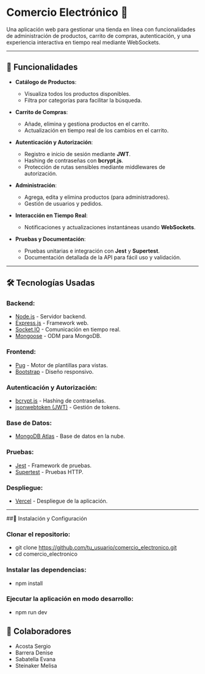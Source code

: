 # Comercio Electrónico 🛒

Una aplicación web para gestionar una tienda en línea con funcionalidades de administración de productos, carrito de compras, autenticación, y una experiencia interactiva en tiempo real mediante WebSockets.

---

## 🚀 Funcionalidades

- **Catálogo de Productos**:
  - Visualiza todos los productos disponibles.
  - Filtra por categorías para facilitar la búsqueda.

- **Carrito de Compras**:
  - Añade, elimina y gestiona productos en el carrito.
  - Actualización en tiempo real de los cambios en el carrito.

- **Autenticación y Autorización**:
  - Registro e inicio de sesión mediante **JWT**.
  - Hashing de contraseñas con **bcrypt.js**.
  - Protección de rutas sensibles mediante middlewares de autorización.

- **Administración**:
  - Agrega, edita y elimina productos (para administradores).
  - Gestión de usuarios y pedidos.

- **Interacción en Tiempo Real**:
  - Notificaciones y actualizaciones instantáneas usando **WebSockets**.

- **Pruebas y Documentación**:
  - Pruebas unitarias e integración con **Jest** y **Supertest**.
  - Documentación detallada de la API para fácil uso y validación.

---

## 🛠️ Tecnologías Usadas

### **Backend**:
- [Node.js](https://nodejs.org/) - Servidor backend.
- [Express.js](https://expressjs.com/) - Framework web.
- [Socket.IO](https://socket.io/) - Comunicación en tiempo real.
- [Mongoose](https://mongoosejs.com/) - ODM para MongoDB.

### **Frontend**:
- [Pug](https://pugjs.org/) - Motor de plantillas para vistas.
- [Bootstrap](https://getbootstrap.com/) - Diseño responsivo.

### **Autenticación y Autorización**:
- [bcrypt.js](https://github.com/dcodeIO/bcrypt.js) - Hashing de contraseñas.
- [jsonwebtoken (JWT)](https://jwt.io/) - Gestión de tokens.

### **Base de Datos**:
- [MongoDB Atlas](https://www.mongodb.com/) - Base de datos en la nube.

### **Pruebas**:
- [Jest](https://jestjs.io/) - Framework de pruebas.
- [Supertest](https://github.com/visionmedia/supertest) - Pruebas HTTP.

### **Despliegue**:
- [Vercel](https://vercel.com/) - Despliegue de la aplicación.

---

##🌟 Instalación y Configuración
### **Clonar el repositorio:**
 - git clone https://github.com/tu_usuario/comercio_electronico.git
 - cd comercio_electronico

### **Instalar las dependencias:**
 - npm install

### **Ejecutar la aplicación en modo desarrollo:**
 - npm run dev


## 🤝 Colaboradores
 - Acosta Sergio 
 - Barrera Denise
 - Sabatella Evana
 - Steinaker Melisa
